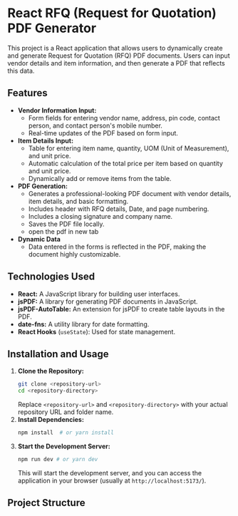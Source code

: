 # React RFQ (Request for Quotation) PDF Generator

This project is a React application that allows users to dynamically create and generate Request for Quotation (RFQ) PDF documents. Users can input vendor details and item information, and then generate a PDF that reflects this data.

## Features

*   **Vendor Information Input:**
    *   Form fields for entering vendor name, address, pin code, contact person, and contact person's mobile number.
    *   Real-time updates of the PDF based on form input.
*   **Item Details Input:**
    *   Table for entering item name, quantity, UOM (Unit of Measurement), and unit price.
    *   Automatic calculation of the total price per item based on quantity and unit price.
    *   Dynamically add or remove items from the table.
*   **PDF Generation:**
    *   Generates a professional-looking PDF document with vendor details, item details, and basic formatting.
    * Includes header with RFQ details, Date, and page numbering.
    *   Includes a closing signature and company name.
    *   Saves the PDF file locally.
    * open the pdf in new tab
* **Dynamic Data**
    * Data entered in the forms is reflected in the PDF, making the document highly customizable.

## Technologies Used

*   **React:** A JavaScript library for building user interfaces.
*   **jsPDF:** A library for generating PDF documents in JavaScript.
*   **jsPDF-AutoTable:** An extension for jsPDF to create table layouts in the PDF.
*   **date-fns:** A utility library for date formatting.
* **React Hooks** (`useState`): Used for state management.

## Installation and Usage

1.  **Clone the Repository:**
    ```bash
    git clone <repository-url>
    cd <repository-directory>
    ```
    Replace `<repository-url>` and `<repository-directory>` with your actual repository URL and folder name.
2.  **Install Dependencies:**
    ```bash
    npm install  # or yarn install
    ```
3.  **Start the Development Server:**
    ```bash
    npm run dev # or yarn dev
    ```
    This will start the development server, and you can access the application in your browser (usually at `http://localhost:5173/`).

## Project Structure

